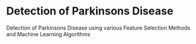 # Detection of Parkinsons Disease
 Detection of Parkinsons Disease using various Feature Selection Methods and Machine Learning Algorithms
